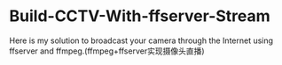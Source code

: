 # Build-CCTV-With-ffserver-Stream
Here is my solution to broadcast your camera through the Internet using ffserver and ffmpeg.(ffmpeg+ffserver实现摄像头直播)

